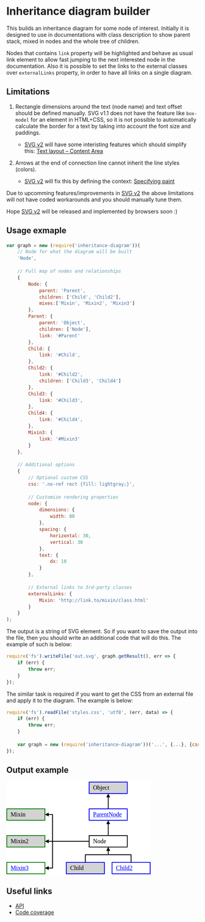 # Inheritance diagram builder

This builds an inheritance diagram for some node of interest. Initially it is designed to use in documentations with class description to show parent stack, mixed in nodes and the whole tree of children.

Nodes that contains `link` property will be highlighted and behave as usual link element to allow fast jumping to the next interested node in the documentation. Also it is possible to set the links to the external classes over `externalLinks` property, in order to have all links on a single diagram.


## Limitations

1. Rectangle dimensions around the text (node name) and text offset should be defined manually. SVG v1.1 does not have the feature like `box-model` for an element in HTML+CSS, so it is not possible to automatically calculate the border for a text by taking into account the font size and paddings.

	* [SVG v2](https://www.w3.org/TR/2016/CR-SVG2-20160915/Overview.html) will have some interisting features which should simplify this: [Text layout – Content Area](https://www.w3.org/TR/2016/CR-SVG2-20160915/text.html#TextLayoutContentArea)

1. Arrows at the end of connection line cannot inherit the line styles (colors).

	* [SVG v2](https://www.w3.org/TR/2016/CR-SVG2-20160915/Overview.html) will fix this by defining the context: [Specifying paint](https://www.w3.org/TR/2016/CR-SVG2-20160915/painting.html#TermContextElement)

Due to upcomming features/improvements in [SVG v2](https://www.w3.org/TR/2016/CR-SVG2-20160915/Overview.html) the above limitations will not have coded workarounds and you should manually tune them.

Hope [SVG v2](https://www.w3.org/TR/2016/CR-SVG2-20160915/Overview.html) will be released and implemented by browsers soon :)


## Usage exmaple

```js
var graph = new (require('inheritance-diagram'))(
	// Node for what the diagram will be built
	'Node',

	// Full map of nodes and relationships
	{
		Node: {
			parent: 'Parent',
			children: ['Child', 'Child2'],
			mixes:['Mixin', 'Mixin2', 'Mixin3']
		},
		Parent: {
			parent: 'Object',
			children: ['Node'],
			link: '#Parent'
		},
		Child: {
			link: '#Child',
		},
		Child2: {
			link: '#Child2',
			children: ['Child3', 'Child4']
		},
		Child3: {
			link: '#Child3',
		},
		Child4: {
			link: '#Child4',
		},
		Mixin3: {
			link: '#Mixin3'
		}
	},

	// Additional options
	{
		// Optional custom CSS
		css: '.no-ref rect {fill: lightgray;}',

		// Customize rendering properties
		node: {
			dimensions: {
				width: 80
			},
			spacing: {
				horizontal: 30,
				vertical: 30
			},
			text: {
				dx: 10
			}
		},

		// External links to 3rd-party classes
		externalLinks: {
			Mixin: 'http://link.to/mixin/class.html'
		}
	}
);
```

The output is a string of SVG element. So if you want to save the output into the file, then you should write an additional code that will do this. The example of such is below:

```js
require('fs').writeFile('out.svg', graph.getResult(), err => {
	if (err) {
		throw err;
	}
});
```

The similar task is required if you want to get the CSS from an external file and apply it to the diagram. The example is below:

```js
require('fs').readFile('styles.css', 'utf8', (err, data) => {
	if (err) {
		throw err;
	}

	var graph = new (require('inheritance-diagram'))('...', {...}, {css: data});
});
```


## Output example

![Example of an inheritance diagram](example.png)


## Useful links

* [API](http://valerii-zinchenko.github.io/inheritance-diagram/doc/nightly/index.html)
* [Code coverage](http://valerii-zinchenko.github.io/inheritance-diagram/coverage/lcov-report/index.html)
